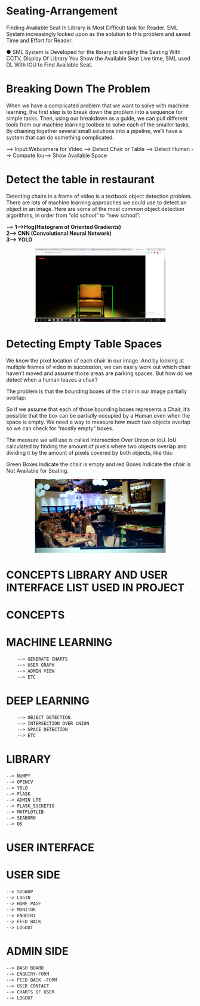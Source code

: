 # Seating-Arrangement

Finding Available Seat In Library is Most Difficult task for Reader. SML System increasingly looked upon as the solution
to this problem and saved Time and Effort for Reader.

● SML System is Developed for the library to simplify the Seating With CCTV, Display Of Library You Show the Available
Seat Live time, SML used DL With IOU to Find Available Seat.

# Breaking Down The Problem

When we have a complicated problem that we want to solve with machine learning, the first step is to break down the problem into a sequence for simple tasks. Then, using our breakdown as a guide, we can pull different tools from our machine learning toolbox to solve each of the smaller tasks. By chaining together several small solutions into a pipeline, we’ll have a system that can do something complicated.


--> Input:Webcamera for Video  -->  Detect Chair or Table --> Detect Human --> Compute Iou--> Show Available Space

# Detect the table in restaurant

 Detecting chairs in a frame of video is a textbook object detection problem. There are lots of machine learning approaches we could use to detect an object in an image. Here are some of the most common object detection algorithms, in order from “old school” to “new school”:

--> <strong>1-->Hog(Histogram of Oriented Gradients)</br>   2--> CNN (Convolutional Neural Network)</br>  3--> YOLO</br> </strong> 


<p align="center">
  <img src="https://github.com/milanbhadja7932/Seating-Arrangement/blob/master/Screenshot%20(17).png" width="350" alt="accessibility text">
</p>

# Detecting Empty Table Spaces

We know the pixel location of each chair in our image. And by looking at multiple frames of video in succession, we can easily work out which chair haven’t moved and assume those areas are parking spaces. But how do we detect when a human leaves a chair?

The problem is that the bounding boxes of the chair in our image partially overlap:

So if we assume that each of those bounding boxes represents a  Chair, it’s possible that the box can be partially occupied by a Human even when the space is empty. We need a way to measure how much two objects overlap so we can check for “mostly empty” boxes.

The measure we will use is called Intersection Over Union or IoU. IoU calculated by finding the amount of pixels where two objects overlap and dividing it by the amount of pixels covered by both objects, like this:

Green Boxes Indicate the chair is empty and red Boxes Indicate the chair is Not Available for Seating.
<p align="center">
  <img src="https://github.com/milanbhadja7932/Seating-Arrangement/blob/master/Screenshot%20(32).png" width="350" alt="accessibility text">
</p>

# CONCEPTS LIBRARY AND USER INTERFACE LIST USED IN PROJECT


# CONCEPTS
   # MACHINE LEARNING
        --> GENERATE CHARTS
        --> USER GRAPH
        --> ADMIN VIEW 
        --> ETC
   # DEEP LEARNING
        --> OBJECT DETECTION
        --> INTERSECTION OVER UNION
        --> SPACE DETECTION
        --> ETC
# LIBRARY
    --> NUMPY
    --> OPENCV
    --> YOLO
    --> FlASK
    --> ADMIN LTE
    --> FLASK_SOCKETIO
    --> MATPLOTLIB
    --> SEABORN
    --> OS
   

# USER INTERFACE
  
  # USER SIDE
    --> SIGNUP
    --> LOGIN
    --> HOME PAGE
    --> MONITOR
    --> ENQUIRY
    --> FEED BACK
    --> LOGOUT
 # ADMIN SIDE
    --> DASH BOARD
    --> ENQUIRY-FORM
    --> FEED BACK -FORM
    --> USER CONTACT
    --> CHARTS OF USER
    --> LOGOUT
   


